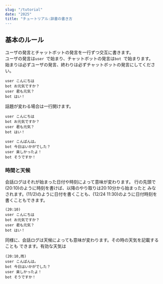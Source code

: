 ```yaml
---
slug: "/tutorial"
date: "2025"
title: "チュートリアル:辞書の書き方
---
```


## 基本のルール

ユーザの発言とチャットボットの発言を一行ずつ交互に書きます。  
ユーザの発言は`user `で始まり、チャットボットの発言は`bot `で始まります。  
始まりは必ずユーザの発言、終わりは必ずチャットボットの発言にしてください。  

```
user こんにちは
bot お元気ですか？
user 君も元気？
bot はい！
```

話題が変わる場合は一行開けます。

```
user こんにちは
bot お元気ですか？
user 君も元気？
bot はい！

user こんばんは。
bot 今日はいかがでした？
user 楽しかったよ！
bot そうですか！
```

### 時間と天候

会話ログはそれが始まった日付や時刻によって意味が変わります。
行の先頭で(20:10)のように時刻を書けば、以降のやり取りは20:10分から始まったと
みなされます。(11/2)のように日付を書くことも、(12/24 11:30)のように日付時刻を
書くこともできます。

```
(20:10)
user こんにちは
bot お元気ですか？
user 君も元気？
bot はい！
```

同様に、会話ログは天候によっても意味が変わります。その時の天気を記載することも
できます。有効な天気は

```
(20:10,雨)
user こんばんは。
bot 今日はいかがでした？
user 楽しかったよ！
bot そうですか！
```
